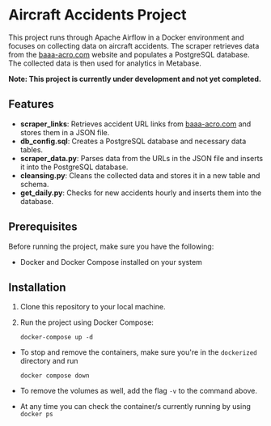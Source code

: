 # Aircraft Accidents Project

This project runs through Apache Airflow in a Docker environment and focuses on collecting data on aircraft accidents. The scraper retrieves data from the [baaa-acro.com](https://www.baaa-acro.com/) website and populates a PostgreSQL database. The collected data is then used for analytics in Metabase.

**Note: This project is currently under development and not yet completed.**

## Features

- **scraper_links**: Retrieves accident URL links from [baaa-acro.com](https://www.baaa-acro.com/) and stores them in a JSON file.
- **db_config.sql**: Creates a PostgreSQL database and necessary data tables.
- **scraper_data.py**: Parses data from the URLs in the JSON file and inserts it into the PostgreSQL database.
- **cleansing.py**: Cleans the collected data and stores it in a new table and schema.
- **get_daily.py**: Checks for new accidents hourly and inserts them into the database.

## Prerequisites

Before running the project, make sure you have the following:

- Docker and Docker Compose installed on your system

## Installation

1. Clone this repository to your local machine.
2. Run the project using Docker Compose:

    ```shell
    docker-compose up -d
    ```

- To stop and remove the containers, make sure you're in the `dockerized` directory and run
    ```
    docker compose down
    ```
- To remove the volumes as well, add the flag `-v` to the command above.

- At any time you can check the container/s currently running by using `docker ps`
